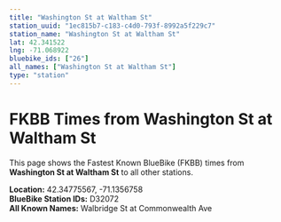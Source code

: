 ```yaml
---
title: "Washington St at Waltham St"
station_uuid: "1ec815b7-c183-c4d0-793f-8992a5f229c7"
station_name: "Washington St at Waltham St"
lat: 42.341522
lng: -71.068922
bluebike_ids: ["26"]
all_names: ["Washington St at Waltham St"]
type: "station"
---
```


# FKBB Times from Washington St at Waltham St

This page shows the Fastest Known BlueBike (FKBB) times from **Washington St at Waltham St** to all other stations.

**Location:** 42.34775567, -71.1356758  
**BlueBike Station IDs:** D32072  
**All Known Names:** Walbridge St at Commonwealth Ave

